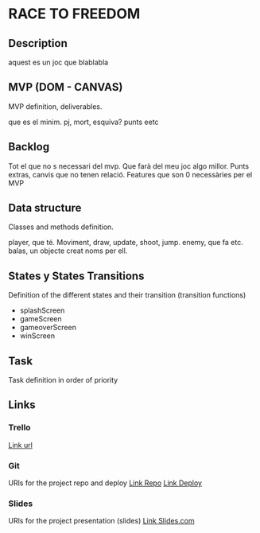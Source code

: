 # RACE TO FREEDOM

## Description
aquest es un joc que blablabla

## MVP (DOM - CANVAS)
MVP definition, deliverables.

que es el minim. pj, mort, esquiva? punts eetc

## Backlog

Tot el que no s necessari del mvp. Que farà del meu joc algo millor. Punts extras, canvis que no tenen relació.
Features que son 0 necessàries per el MVP


## Data structure
Classes and methods definition.

player, que té. Moviment, draw, update, shoot, jump.
enemy, que fa etc.
balas, un objecte creat noms per ell.



## States y States Transitions
Definition of the different states and their transition (transition functions)

- splashScreen
- gameScreen
- gameoverScreen
- winScreen


## Task
Task definition in order of priority


## Links


### Trello
[Link url](https://trello.com/b/vezEIR6z/project-1-ironhack)


### Git
URls for the project repo and deploy
[Link Repo](https://github.com/guillemtubert/project1-race)
[Link Deploy](http://github.com)


### Slides
URls for the project presentation (slides)
[Link Slides.com](http://slides.com)
